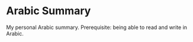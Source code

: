 # Arabic Summary

My personal Arabic summary. Prerequisite: being able to read and write in Arabic.
